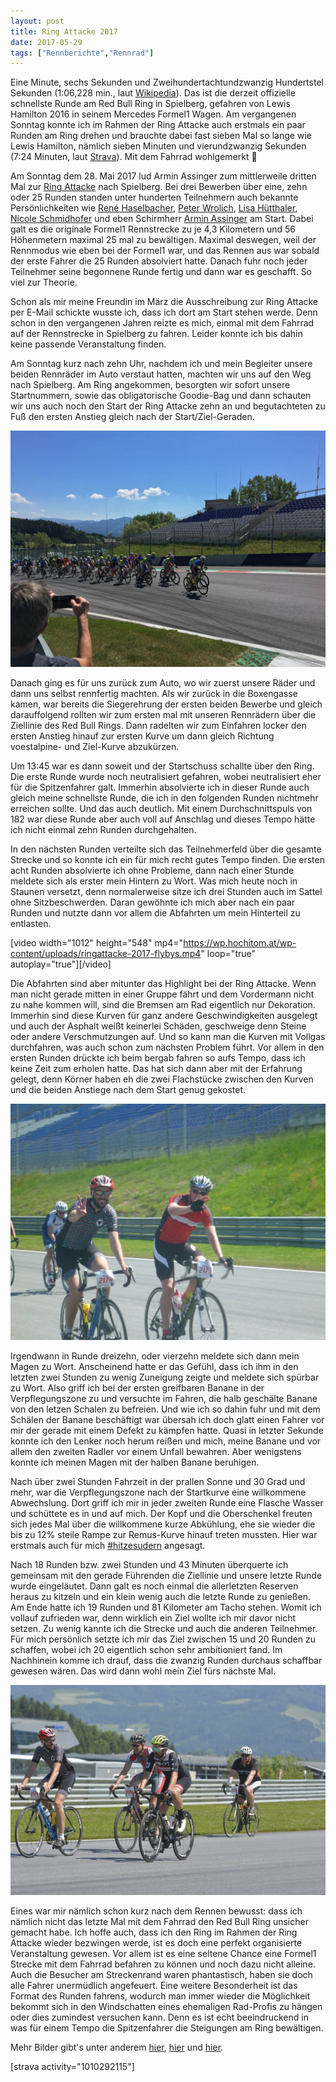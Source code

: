 ```yaml
---
layout: post
title: Ring Attacke 2017
date: 2017-05-29
tags: ["Rennberichte","Rennrad"]
---
```


Eine Minute, sechs Sekunden und Zweihundertachtundzwanzig Hundertstel Sekunden (1:06,228 min., laut [Wikipedia](https://de.wikipedia.org/wiki/Red_Bull_Ring)). Das ist die derzeit offizielle schnellste Runde am Red Bull Ring in Spielberg, gefahren von Lewis Hamilton 2016 in seinem Mercedes Formel1 Wagen. Am vergangenen Sonntag konnte ich im Rahmen der Ring Attacke auch erstmals ein paar Runden am Ring drehen und brauchte dabei fast sieben Mal so lange wie Lewis Hamilton, nämlich sieben Minuten und vierundzwanzig Sekunden (7:24 Minuten, laut [Strava](https://www.strava.com/activities/1010292115)). Mit dem Fahrrad wohlgemerkt 🙈

<!--more-->

Am Sonntag dem 28. Mai 2017 lud Armin Assinger zum mittlerweile dritten Mal zur [Ring Attacke](http://ringattacke.com/) nach Spielberg. Bei drei Bewerben über eine, zehn oder 25 Runden standen unter hunderten Teilnehmern auch bekannte Persönlichkeiten wie [René Haselbacher](https://de.wikipedia.org/wiki/Ren%C3%A9_Haselbacher), [Peter Wrolich](https://de.wikipedia.org/wiki/Peter_Wrolich), [Lisa Hütthaler](https://de.wikipedia.org/wiki/Lisa_H%C3%BCtthaler), [Nicole Schmidhofer](https://de.wikipedia.org/wiki/Nicole_Schmidhofer) und eben Schirmherr [Armin Assinger](https://de.wikipedia.org/wiki/Armin_Assinger) am Start. Dabei galt es die originale Formel1 Rennstrecke zu je 4,3 Kilometern und 56 Höhenmetern maximal 25 mal zu bewältigen. Maximal deswegen, weil der Rennmodus wie eben bei der Formel1 war, und das Rennen aus war sobald der erste Fahrer die 25 Runden absolviert hatte. Danach fuhr noch jeder Teilnehmer seine begonnene Runde fertig und dann war es geschafft. So viel zur Theorie.

Schon als mir meine Freundin im März die Ausschreibung zur Ring Attacke per E-Mail schickte wusste ich, dass ich dort am Start stehen werde. Denn schon in den vergangenen Jahren reizte es mich, einmal mit dem Fahrrad auf der Rennstrecke in Spielberg zu fahren. Leider konnte ich bis dahin keine passende Veranstaltung finden.

Am Sonntag kurz nach zehn Uhr, nachdem ich und mein Begleiter unsere beiden Rennräder im Auto verstaut hatten, machten wir uns auf den Weg nach Spielberg. Am Ring angekommen, besorgten wir sofort unsere Startnummern, sowie das obligatorische Goodie-Bag und dann schauten wir uns auch noch den Start der Ring Attacke zehn an und begutachteten zu Fuß den ersten Anstieg gleich nach der Start/Ziel-Geraden.

![Der Start der Ring Attacke 10](assets/IMG_1390.jpg "Der Start der Ring Attacke 10")

Danach ging es für uns zurück zum Auto, wo wir zuerst unsere Räder und dann uns selbst rennfertig machten. Als wir zurück in die Boxengasse kamen, war bereits die Siegerehrung der ersten beiden Bewerbe und gleich darauffolgend rollten wir zum ersten mal mit unseren Rennrädern über die Ziellinie des Red Bull Rings. Dann radelten wir zum Einfahren locker den ersten Anstieg hinauf zur ersten Kurve um dann gleich Richtung voestalpine- und Ziel-Kurve abzukürzen.

Um 13:45 war es dann soweit und der Startschuss schallte über den Ring. Die erste Runde wurde noch neutralisiert gefahren, wobei neutralisiert eher für die Spitzenfahrer galt. Immerhin absolvierte ich in dieser Runde auch gleich meine schnellste Runde, die ich in den folgenden Runden nichtmehr erreichen sollte. Und das auch deutlich. Mit einem Durchschnittspuls von 182 war diese Runde aber auch voll auf Anschlag und dieses Tempo hätte ich nicht einmal zehn Runden durchgehalten.

In den nächsten Runden verteilte sich das Teilnehmerfeld über die gesamte Strecke und so konnte ich ein für mich recht gutes Tempo finden. Die ersten acht Runden absolvierte ich ohne Probleme, dann nach einer Stunde meldete sich als erster mein Hintern zu Wort. Was mich heute noch in Staunen versetzt, denn normalerweise sitze ich drei Stunden auch im Sattel ohne Sitzbeschwerden. Daran gewöhnte ich mich aber nach ein paar Runden und nutzte dann vor allem die Abfahrten um mein Hinterteil zu entlasten.

[video width="1012" height="548" mp4="https://wp.hochitom.at/wp-content/uploads/ringattacke-2017-flybys.mp4" loop="true" autoplay="true"][/video]

Die Abfahrten sind aber mitunter das Highlight bei der Ring Attacke. Wenn man nicht gerade mitten in einer Gruppe fährt und dem Vordermann nicht zu nahe kommen will, sind die Bremsen am Rad eigentlich nur Dekoration. Immerhin sind diese Kurven für ganz andere Geschwindigkeiten ausgelegt und auch der Asphalt weißt keinerlei Schäden, geschweige denn Steine oder andere Verschmutzungen auf. Und so kann man die Kurven mit Vollgas durchfahren, was auch schon zum nächsten Problem führt. Vor allem in den ersten Runden drückte ich beim bergab fahren so aufs Tempo, dass ich keine Zeit zum erholen hatte. Das hat sich dann aber mit der Erfahrung gelegt, denn Körner haben eh die zwei Flachstücke zwischen den Kurven und die beiden Anstiege nach dem Start genug gekostet.

![](assets/P1050178.jpg)

Irgendwann in Runde dreizehn, oder vierzehn meldete sich dann mein Magen zu Wort. Anscheinend hatte er das Gefühl, dass ich ihm in den letzten zwei Stunden zu wenig Zuneigung zeigte und meldete sich spürbar zu Wort. Also griff ich bei der ersten greifbaren Banane in der Verpflegungszone zu und versuchte im Fahren, die halb geschälte Banane von den letzen Schalen zu befreien. Und wie ich so dahin fuhr und mit dem Schälen der Banane beschäftigt war übersah ich doch glatt einen Fahrer vor mir der gerade mit einem Defekt zu kämpfen hatte. Quasi in letzter Sekunde konnte ich den Lenker noch herum reißen und mich, meine Banane und vor allem den zweiten Radler vor einem Unfall bewahren. Aber wenigstens konnte ich meinen Magen mit der halben Banane beruhigen.

Nach über zwei Stunden Fahrzeit in der prallen Sonne und 30 Grad und mehr, war die Verpflegungszone nach der Startkurve eine willkommene Abwechslung. Dort griff ich mir in jeder zweiten Runde eine Flasche Wasser und schüttete es in und auf mich. Der Kopf und die Oberschenkel freuten sich jedes Mal über die willkommene kurze Abkühlung, ehe sie wieder die bis zu 12% steile Rampe zur Remus-Kurve hinauf treten mussten. Hier war erstmals auch für mich [#hitzesudern](https://twitter.com/search?q=%23hitzesudern&src=tyah) angesagt.

Nach 18 Runden bzw. zwei Stunden und 43 Minuten überquerte ich gemeinsam mit den gerade Führenden die Ziellinie und unsere letzte Runde wurde eingeläutet. Dann galt es noch einmal die allerletzten Reserven heraus zu kitzeln und ein klein wenig auch die letzte Runde zu genießen. Am Ende hatte ich 19 Runden und 81 Kilometer am Tacho stehen. Womit ich vollauf zufrieden war, denn wirklich ein Ziel wollte ich mir davor nicht setzen. Zu wenig kannte ich die Strecke und auch die anderen Teilnehmer. Für mich persönlich setzte ich mir das Ziel zwischen 15 und 20 Runden zu schaffen, wobei ich 20 eigentlich schon sehr ambitioniert fand. Im Nachhinein komme ich drauf, dass die zwanzig Runden durchaus schaffbar gewesen wären. Das wird dann wohl mein Ziel fürs nächste Mal.

![](assets/DSC4800_1.jpg "Heinz Feyerer - www.sportfoto-feyerer.at")

Eines war mir nämlich schon kurz nach dem Rennen bewusst: dass ich nämlich nicht das letzte Mal mit dem Fahrrad den Red Bull Ring unsicher gemacht habe. Ich hoffe auch, dass ich den Ring im Rahmen der Ring Attacke wieder bezwingen werde, ist es doch eine perfekt organisierte Veranstaltung gewesen. Vor allem ist es eine seltene Chance eine Formel1 Strecke mit dem Fahrrad befahren zu können und noch dazu nicht alleine. Auch die Besucher am Streckenrand waren phantastisch, haben sie doch alle Fahrer unermüdlich angefeuert. Eine weitere Besonderheit ist das Format des Runden fahrens, wodurch man immer wieder die Möglichkeit bekommt sich in den Windschatten eines ehemaligen Rad-Profis zu hängen oder dies zumindest versuchen kann. Denn es ist echt beeindruckend in was für einem Tempo die Spitzenfahrer die Steigungen am Ring bewältigen.

Mehr Bilder gibt's unter anderem [hier](http://ringattacke.com/?page_id=15539), [hier](https://www.facebook.com/pg/kathrinsphotography/photos/?tab=album&album_id=1464203910284640) und [hier](http://www.maxfunsports.com/album/2017/ring-attacke).

[strava activity="1010292115"]